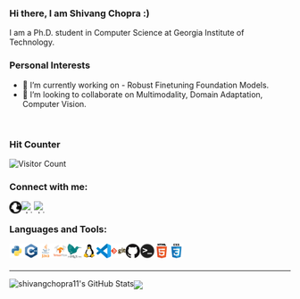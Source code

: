 ### Hi there, I am Shivang Chopra :) <br>
I am a Ph.D. student in Computer Science at Georgia Institute of Technology.
<!--
**shivangchopra11/shivangchopra11** is a ✨ _special_ ✨ repository because its `README.md` (this file) appears on your GitHub profile.

Here are some ideas to get you started:

- 🌱 I’m currently learning ...
- 👯 I’m looking to collaborate on ...
- 🤔 I’m looking for help with ...
- 💬 Ask me about ...
- 📫 How to reach me: ...
- 😄 Pronouns: ...
- ⚡ Fun fact: ...
-->

### Personal Interests
- 🔭 I’m currently working on - Robust Finetuning Foundation Models.
- 👯 I’m looking to collaborate on Multimodality, Domain Adaptation, Computer Vision.
<br/>

### Hit Counter

![Visitor Count](https://profile-counter.glitch.me/shivangchopra11/count.svg)

### Connect with me:

[<img align="left" alt="shivangchopra11.github.io/" title="shivangchopra11.github.io/" width="22px"  height="22px" src="https://raw.githubusercontent.com/iconic/open-iconic/master/svg/globe.svg" />](https://shivangchopra11.github.io/)

[<img align="left" alt="shiv11chopra | Twitter" title="shiv11chopra" width="22px" height="22px" src="https://cdn.jsdelivr.net/npm/simple-icons@v3/icons/twitter.svg" />](https://twitter.com/shiv11chopra)

[<img align="left" alt="shivangchopra11@gatech.edu | E-mail" title="shivangchopra11@gatech.edu" width="22px" height="22px" src="https://cdn.jsdelivr.net/npm/simple-icons@3.13.0/icons/gmail.svg"/>](mailto:shivangchopra11@gatech.edu)

<br/>

### Languages and Tools:
<div>
<img align="left" alt="Python" width="26px" height="26px" title="Python" src="https://raw.githubusercontent.com/github/explore/80688e429a7d4ef2fca1e82350fe8e3517d3494d/topics/python/python.png"/>
<img align="left" alt="C++" width="26px" height="26px"title="C++" src="https://raw.githubusercontent.com/github/explore/80688e429a7d4ef2fca1e82350fe8e3517d3494d/topics/cpp/cpp.png" />

<img align="left" alt="Java" width="26px" height="26px" title="Java" src="https://raw.githubusercontent.com/github/explore/80688e429a7d4ef2fca1e82350fe8e3517d3494d/topics/java/java.png" />
<img align="left" alt="TF" width="26px" height="26px" title="TensorFlow" src="https://raw.githubusercontent.com/github/explore/80688e429a7d4ef2fca1e82350fe8e3517d3494d/topics/tensorflow/tensorflow.png" />
<img align="left" alt="LaTeX" width="26px" height="26px" title="LaTeX" src="https://raw.githubusercontent.com/github/explore/80688e429a7d4ef2fca1e82350fe8e3517d3494d/topics/latex/latex.png" />
<img align="left" alt="Linux" width="26px" height="26px"title="Linux" src="https://raw.githubusercontent.com/github/explore/80688e429a7d4ef2fca1e82350fe8e3517d3494d/topics/linux/linux.png" />
<img align="left" alt="Visual Studio Code" width="26px" height="26px" title="VSCode" src="https://raw.githubusercontent.com/github/explore/80688e429a7d4ef2fca1e82350fe8e3517d3494d/topics/visual-studio-code/visual-studio-code.png" />
<img align="left" alt="Git" width="26px"  height="26px" title="Git" src="https://raw.githubusercontent.com/github/explore/80688e429a7d4ef2fca1e82350fe8e3517d3494d/topics/git/git.png" />
<img align="left" alt="GitHub" width="26px" height="26px" title="GitHub" src="https://raw.githubusercontent.com/github/explore/78df643247d429f6cc873026c0622819ad797942/topics/github/github.png" />
<img align="left" alt="Terminal" width="26px"  height="26px" title="Terminal" src="https://raw.githubusercontent.com/github/explore/80688e429a7d4ef2fca1e82350fe8e3517d3494d/topics/terminal/terminal.png" />
<img align="left" alt="HTML5" width="26px" height="26px"  title="HTML5" src="https://raw.githubusercontent.com/github/explore/80688e429a7d4ef2fca1e82350fe8e3517d3494d/topics/html/html.png" />
<img align="left" alt="CSS" width="26px" height="26px"  title="CSS" src="https://raw.githubusercontent.com/github/explore/80688e429a7d4ef2fca1e82350fe8e3517d3494d/topics/css/css.png" />
</div>

<br/><br/>

---

<img align="left" alt="shivangchopra11's GitHub Stats" src="https://github-readme-stats.vercel.app/api?username=shivangchopra11&show_icons=true&hide_border=true" />

<img align="center" src="https://github-readme-streak-stats.herokuapp.com/?user=shivangchopra11"/>

